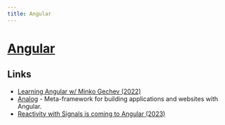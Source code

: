```yaml
---
title: Angular
---
```


# [Angular](https://angular.io/)

## Links

- [Learning Angular w/ Minko Gechev (2022)](https://www.youtube.com/watch?v=tfxxeknwsi8)
- [Analog](https://github.com/analogjs/analog) - Meta-framework for building applications and websites with Angular.
- [Reactivity with Signals is coming to Angular (2023)](https://www.youtube.com/watch?v=ov0rSrZT4lk)
